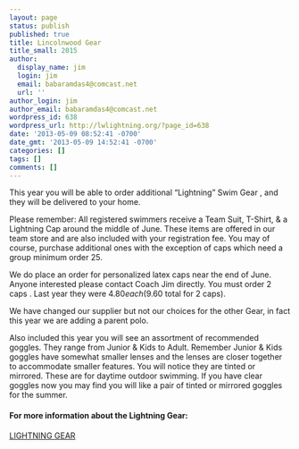 ```yaml
---
layout: page
status: publish
published: true
title: Lincolnwood Gear
title_small: 2015
author:
  display_name: jim
  login: jim
  email: babaramdas4@comcast.net
  url: ''
author_login: jim
author_email: babaramdas4@comcast.net
wordpress_id: 638
wordpress_url: http://lwlightning.org/?page_id=638
date: '2013-05-09 08:52:41 -0700'
date_gmt: '2013-05-09 14:52:41 -0700'
categories: []
tags: []
comments: []
---
```

This year you will be able to order additional &ldquo;Lightning&rdquo; Swim Gear , and they will be delivered to your home.

Please remember: All registered swimmers receive a Team Suit, T-Shirt, &amp; a Lightning Cap around the middle of June. These items are offered in our team store and are also included with your registration fee. You may of course, purchase additional ones with the exception of caps which need a group minimum order 25.

We do place an order for personalized latex caps near the end of June. Anyone interested please contact Coach Jim directly. You must order 2 caps . Last year they were $4.80 each ($9.60 total for 2 caps).

We have changed our supplier but not our choices for the other Gear, in fact this year we are adding a parent polo.

Also included this year you will see an assortment of recommended goggles. They range from Junior &amp; Kids to Adult. Remember Junior &amp; Kids goggles have somewhat smaller lenses and the lenses are closer together to accommodate smaller features. You will notice they are tinted or mirrored. These are for daytime outdoor swimming. If you have clear goggles now you may find you will like a pair of tinted or mirrored goggles for the summer.

#### For more information about the Lightning Gear:

<a title="Lightning Gear" href="http://www.thelifeguardstore.com/lgsteams/productcart/pc/viewCategories.asp?idCategory=2515&amp;idAffiliate=436">LIGHTNING GEAR</a>
